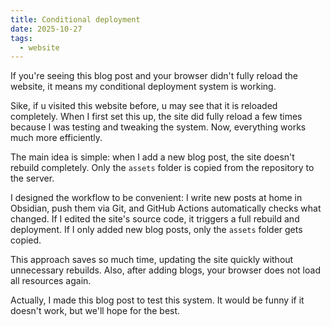 ```yaml
---
title: Conditional deployment
date: 2025-10-27
tags:
  - website
---
```

If you're seeing this blog post and your browser didn't fully reload the website, it means my conditional deployment system is working.

Sike, if u visited this website before, u may see that it is reloaded completely. When I first set this up, the site did fully reload a few times because I was testing and tweaking the system. Now, everything works much more efficiently.

The main idea is simple: when I add a new blog post, the site doesn't rebuild completely. Only the `assets` folder is copied from the repository to the server.

I designed the workflow to be convenient: I write new posts at home in Obsidian, push them via Git, and GitHub Actions automatically checks what changed. If I edited the site's source code, it triggers a full rebuild and deployment. If I only added new blog posts, only the `assets` folder gets copied.

This approach saves so much time, updating the site quickly without unnecessary rebuilds. Also, after adding blogs, your browser does not load all resources again.

Actually, I made this blog post to test this system. It would be funny if it doesn't work, but we'll hope for the best.